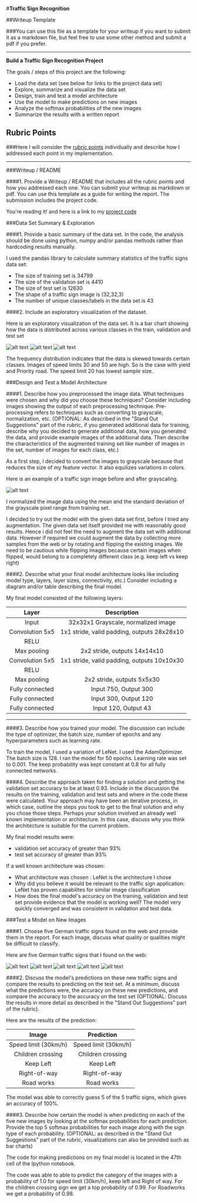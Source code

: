 #**Traffic Sign Recognition** 

##Writeup Template

###You can use this file as a template for your writeup if you want to submit it as a markdown file, but feel free to use some other method and submit a pdf if you prefer.

---

**Build a Traffic Sign Recognition Project**

The goals / steps of this project are the following:
* Load the data set (see below for links to the project data set)
* Explore, summarize and visualize the data set
* Design, train and test a model architecture
* Use the model to make predictions on new images
* Analyze the softmax probabilities of the new images
* Summarize the results with a written report


[//]: # (Image References)

[image1]: ./examples/visualization_train.jpg "Visualization Train"
[image3]: ./examples/visualization_test.jpg "Visualization Test"
[image2]: ./examples/visualization_validation.jpg "Visualization Validation"
[image4]: ./examples/grayscale.jpg "GrayScale"
[image5]: ./web-data/30kph.jpg "30 kmp"
[image6]: ./web-data/children-crossing.jpg "Child Crossing"
[image7]: ./web-data/keep_left.jpg "Keep Left"
[image8]: ./web-data/Right-of-way.jpg "Right of way"
[image9]: ./web-data/roadworks.jpg "Road Works"

## Rubric Points
###Here I will consider the [rubric points](https://review.udacity.com/#!/rubrics/481/view) individually and describe how I addressed each point in my implementation.  

---
###Writeup / README

####1. Provide a Writeup / README that includes all the rubric points and how you addressed each one. You can submit your writeup as markdown or pdf. You can use this template as a guide for writing the report. The submission includes the project code.

You're reading it! and here is a link to my [project code](https://github.com/vipinn123/Traffic_sign_classifier)

###Data Set Summary & Exploration

####1. Provide a basic summary of the data set. In the code, the analysis should be done using python, numpy and/or pandas methods rather than hardcoding results manually.

I used the pandas library to calculate summary statistics of the traffic
signs data set:

* The size of training set is 34799
* The size of the validation set is 4410
* The size of test set is 12630
* The shape of a traffic sign image is (32,32,3)
* The number of unique classes/labels in the data set is 43

####2. Include an exploratory visualization of the dataset.


Here is an exploratory visualization of the data set. It is a bar chart showing how the data is distributed across various classes in the train, validation and test set

![alt text][image1]
![alt text][image2]
![alt text][image3]

The frequency distribution indicates that the data is skewed towards certain classes. Images of speed limits 30 and 50 are high. So is the case with yield and Priority road. The speed limit 20 has lowest sample size.

###Design and Test a Model Architecture

####1. Describe how you preprocessed the image data. What techniques were chosen and why did you choose these techniques? Consider including images showing the output of each preprocessing technique. Pre-processing refers to techniques such as converting to grayscale, normalization, etc. (OPTIONAL: As described in the "Stand Out Suggestions" part of the rubric, if you generated additional data for training, describe why you decided to generate additional data, how you generated the data, and provide example images of the additional data. Then describe the characteristics of the augmented training set like number of images in the set, number of images for each class, etc.)

As a first step, I decided to convert the images to grayscale because that reduces the size of my feature vector. It also equilizes variations in colors. 

Here is an example of a traffic sign image before and after grayscaling.

![alt text][image4]

I normalized the image data using the mean and the standard deviation of the grayscale pixel range from training set. 

I decided to try out the model with the given data set first, before I tried any augmentation. The given data set itself provided me with reasonably good results. Hence i did not feel the need to augment the data set with additional data. However if required we could augment the data by collecting more samples from the web or by rotating and flipping the existing images. We need to be cautious while flipping images because certain images when flipped, would belong to a completely different class (e.g. keep left vs keep right)

####2. Describe what your final model architecture looks like including model type, layers, layer sizes, connectivity, etc.) Consider including a diagram and/or table describing the final model.

My final model consisted of the following layers:

| Layer         		|     Description	        					| 
|:---------------------:|:---------------------------------------------:| 
| Input         		| 32x32x1 Grayscale, normalized image   		| 
| Convolution 5x5     	| 1x1 stride, valid padding, outputs 28x28x10 	|
| RELU					|												|
| Max pooling	      	| 2x2 stride,  outputs 14x14x10 				|
| Convolution 5x5	    | 1x1 stride, valid padding, outputs 10x10x30	|
| RELU      			|												|
| Max pooling	      	| 2x2 stride,  outputs 5x5x30 					|
| Fully connected		| Input 750, Output 300        					|
| Fully connected		| Input 300, Output 120        					|
| Fully connected		| Input 120, Output 43        					|
-------------------------------------------------------------------------

 


####3. Describe how you trained your model. The discussion can include the type of optimizer, the batch size, number of epochs and any hyperparameters such as learning rate.

To train the model, I used a variation of LeNet. I used the AdamOptimizer. The batch size is 128. I ran the model for 50 epochs. Learning rate was set to 0.001. The keep probability was kept constant at 0.8 for all fully connected networks. 

####4. Describe the approach taken for finding a solution and getting the validation set accuracy to be at least 0.93. Include in the discussion the results on the training, validation and test sets and where in the code these were calculated. Your approach may have been an iterative process, in which case, outline the steps you took to get to the final solution and why you chose those steps. Perhaps your solution involved an already well known implementation or architecture. In this case, discuss why you think the architecture is suitable for the current problem.

My final model results were:
* validation set accuracy of greater than 93%  
* test set accuracy of greater than 93%


If a well known architecture was chosen:
* What architecture was chosen : LeNet is the architecture I chose
* Why did you believe it would be relevant to the traffic sign application: LeNet has proven capabilites for similar image classification
* How does the final model's accuracy on the training, validation and test set provide evidence that the model is working well? The model very quickly converged and was consistent in validation and test data.
 

###Test a Model on New Images

####1. Choose five German traffic signs found on the web and provide them in the report. For each image, discuss what quality or qualities might be difficult to classify.

Here are five German traffic signs that I found on the web:

![alt text][image5] ![alt text][image6] ![alt text][image7] 
![alt text][image8] ![alt text][image9]

####2. Discuss the model's predictions on these new traffic signs and compare the results to predicting on the test set. At a minimum, discuss what the predictions were, the accuracy on these new predictions, and compare the accuracy to the accuracy on the test set (OPTIONAL: Discuss the results in more detail as described in the "Stand Out Suggestions" part of the rubric).

Here are the results of the prediction:

| Image			        |     Prediction	        					| 
|:---------------------:|:---------------------------------------------:| 
| Speed limit (30km/h)	| Speed limit (30km/h)							| 
| Children crossing		| Children crossing								|
| Keep Left				| Keep Left										|
| Right-of-way     		| Right-of-way					 				|
| Road works			| Road works        							|


The model was able to correctly guess 5 of the 5 traffic signs, which gives an accuracy of 100%. 

####3. Describe how certain the model is when predicting on each of the five new images by looking at the softmax probabilities for each prediction. Provide the top 5 softmax probabilities for each image along with the sign type of each probability. (OPTIONAL: as described in the "Stand Out Suggestions" part of the rubric, visualizations can also be provided such as bar charts)

The code for making predictions on my final model is located in the 47th cell of the Ipython notebook.

The code was able to able to predict the category of the images with a probability of 1.0 for speed limit (30km/h), keep left and Right of way. For the children crossing sign we get a top probability of 0.99. For Roadworks we get a probability of 0.98.

